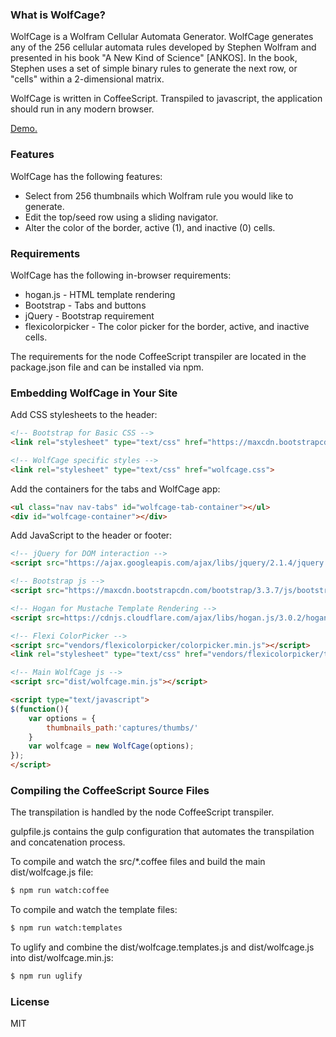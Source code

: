 ### What is WolfCage?

WolfCage is a Wolfram Cellular Automata Generator. WolfCage generates any of the 256 cellular automata rules developed by Stephen Wolfram and presented in his book "A New Kind of Science" [ANKOS]. In the book, Stephen uses a set of simple binary rules to generate the next row, or "cells" within a 2-dimensional matrix.

WolfCage is written in CoffeeScript. Transpiled to javascript, the application should run in any modern browser.

[Demo.](https://destinmoulton.com/projects/wolfcage-demo/)

### Features

WolfCage has the following features:

-   Select from 256 thumbnails which Wolfram rule you would like to generate.
-   Edit the top/seed row using a sliding navigator.
-   Alter the color of the border, active (1), and inactive (0) cells.

### Requirements

WolfCage has the following in-browser requirements:

-   hogan.js - HTML template rendering
-   Bootstrap - Tabs and buttons
-   jQuery - Bootstrap requirement
-   flexicolorpicker - The color picker for the border, active, and inactive cells.

The requirements for the node CoffeeScript transpiler are located in the package.json file and can be installed via npm.

### Embedding WolfCage in Your Site

Add CSS stylesheets to the header:

```html
<!-- Bootstrap for Basic CSS -->
<link rel="stylesheet" type="text/css" href="https://maxcdn.bootstrapcdn.com/bootstrap/3.3.7/css/bootstrap.min.css">

<!-- WolfCage specific styles -->
<link rel="stylesheet" type="text/css" href="wolfcage.css">
```

Add the containers for the tabs and WolfCage app:

```html
<ul class="nav nav-tabs" id="wolfcage-tab-container"></ul>
<div id="wolfcage-container"></div>
```

Add JavaScript to the header or footer:

```html
<!-- jQuery for DOM interaction -->
<script src="https://ajax.googleapis.com/ajax/libs/jquery/2.1.4/jquery.min.js"></script>

<!-- Bootstrap js -->
<script src="https://maxcdn.bootstrapcdn.com/bootstrap/3.3.7/js/bootstrap.min.js"></script>

<!-- Hogan for Mustache Template Rendering -->
<script src=https://cdnjs.cloudflare.com/ajax/libs/hogan.js/3.0.2/hogan.min.js></script>

<!-- Flexi ColorPicker -->
<script src="vendors/flexicolorpicker/colorpicker.min.js"></script>
<link rel="stylesheet" type="text/css" href="vendors/flexicolorpicker/themes.css">

<!-- Main WolfCage js -->
<script src="dist/wolfcage.min.js"></script>

<script type="text/javascript">
$(function(){
    var options = {
        thumbnails_path:'captures/thumbs/'
    }
    var wolfcage = new WolfCage(options);
});
</script>
```

### Compiling the CoffeeScript Source Files

The transpilation is handled by the node CoffeeScript transpiler.

gulpfile.js contains the gulp configuration that automates the transpilation and concatenation process.

To compile and watch the src/\*.coffee files and build the main dist/wolfcage.js file:

```sh
$ npm run watch:coffee
```

To compile and watch the template files:

```sh
$ npm run watch:templates
```

To uglify and combine the dist/wolfcage.templates.js and dist/wolfcage.js into dist/wolfcage.min.js:

```sh
$ npm run uglify
```

### License

MIT

